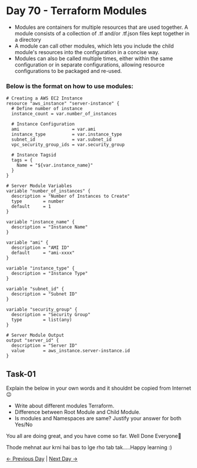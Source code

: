 # Day 70 - Terraform Modules

- Modules are containers for multiple resources that are used together. A module consists of a collection of .tf and/or .tf.json files kept together in a directory
- A module can call other modules, which lets you include the child module's resources into the configuration in a concise way.
- Modules can also be called multiple times, either within the same configuration or in separate configurations, allowing resource configurations to be packaged and re-used.

### Below is the format on how to use modules:

```
# Creating a AWS EC2 Instance
resource "aws_instance" "server-instance" {
  # Define number of instance
  instance_count = var.number_of_instances

  # Instance Configuration
  ami                    = var.ami
  instance_type          = var.instance_type
  subnet_id              = var.subnet_id
  vpc_security_group_ids = var.security_group

  # Instance Tagsid
  tags = {
    Name = "${var.instance_name}"
  }
}
```

```
# Server Module Variables
variable "number_of_instances" {
  description = "Number of Instances to Create"
  type        = number
  default     = 1
}

variable "instance_name" {
  description = "Instance Name"
}

variable "ami" {
  description = "AMI ID"
  default     = "ami-xxxx"
}

variable "instance_type" {
  description = "Instance Type"
}

variable "subnet_id" {
  description = "Subnet ID"
}

variable "security_group" {
  description = "Security Group"
  type        = list(any)
}
```

```
# Server Module Output
output "server_id" {
  description = "Server ID"
  value       = aws_instance.server-instance.id
}

```

## Task-01

Explain the below in your own words and it shouldnt be copied from Internet 😉

- Write about different modules Terraform.
- Difference between Root Module and Child Module.
- Is modules and Namespaces are same? Justify your answer for both Yes/No

You all are doing great, and you have come so far. Well Done Everyone🎉

Thode mehnat aur krni hai bas to lge rho tab tak.....Happy learning :)

[← Previous Day](../day69/tasks.md) | [Next Day →](../day71/tasks.md)
